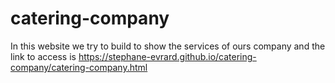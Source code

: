 # catering-company
In this website we try to build to show the services of ours company and the link to access is https://stephane-evrard.github.io/catering-company/catering-company.html
